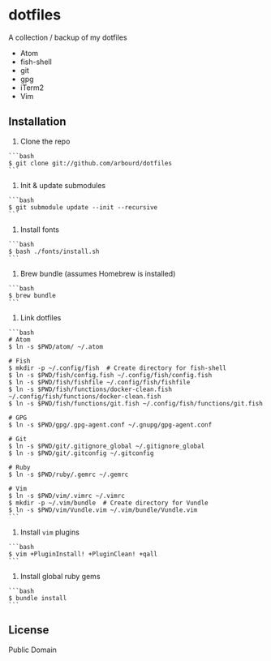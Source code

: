 # dotfiles

A collection / backup of my dotfiles

* Atom
* fish-shell
* git
* gpg
* iTerm2
* Vim

## Installation

  1. Clone the repo

    ```bash
    $ git clone git://github.com/arbourd/dotfiles
    ```

  1. Init & update submodules

    ```bash
    $ git submodule update --init --recursive
    ```

  1. Install fonts

    ```bash
    $ bash ./fonts/install.sh
    ```

  1. Brew bundle (assumes Homebrew is installed)

    ```bash
    $ brew bundle
    ```

  1. Link dotfiles

    ```bash
    # Atom
    $ ln -s $PWD/atom/ ~/.atom

    # Fish
    $ mkdir -p ~/.config/fish  # Create directory for fish-shell
    $ ln -s $PWD/fish/config.fish ~/.config/fish/config.fish
    $ ln -s $PWD/fish/fishfile ~/.config/fish/fishfile
    $ ln -s $PWD/fish/functions/docker-clean.fish ~/.config/fish/functions/docker-clean.fish
    $ ln -s $PWD/fish/functions/git.fish ~/.config/fish/functions/git.fish

    # GPG
    $ ln -s $PWD/gpg/.gpg-agent.conf ~/.gnupg/gpg-agent.conf

    # Git
    $ ln -s $PWD/git/.gitignore_global ~/.gitignore_global
    $ ln -s $PWD/git/.gitconfig ~/.gitconfig

    # Ruby
    $ ln -s $PWD/ruby/.gemrc ~/.gemrc

    # Vim
    $ ln -s $PWD/vim/.vimrc ~/.vimrc
    $ mkdir -p ~/.vim/bundle  # Create directory for Vundle
    $ ln -s $PWD/vim/Vundle.vim ~/.vim/bundle/Vundle.vim
    ```

  1. Install `vim` plugins

    ```bash
    $ vim +PluginInstall! +PluginClean! +qall
    ```

  1. Install global ruby gems

    ```bash
    $ bundle install
    ```

## License

Public Domain

